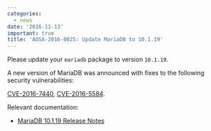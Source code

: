 ```yaml
---
categories:
  - news
date: '2016-11-13'
important: true
title: 'AOSA-2016-0025: Update MariaDB to 10.1.19'
---
```



Please update your `mariadb` package to version `10.1.19`.

A new version of MariaDB was announced with fixes to the following security vulnerabilities:

[CVE-2016-7440](https://cve.mitre.org/cgi-bin/cvename.cgi?name=CVE-2016-7440), [CVE-2016-5584](https://cve.mitre.org/cgi-bin/cvename.cgi?name=CVE-2016-5584).

Relevant documentation:

- [MariaDB 10.1.19 Release Notes](https://mariadb.com/kb/en/mariadb/mariadb-10119-release-notes/)
